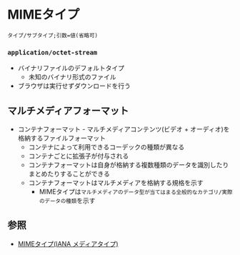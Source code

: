 # MIMEタイプ
```
タイプ/サブタイプ;引数=値(省略可)
```

### `application/octet-stream`
- バイナリファイルのデフォルトタイプ
  - 未知のバイナリ形式のファイル
- ブラウザは実行せずダウンロードを行う

## マルチメディアフォーマット
- コンテナフォーマット - マルチメディアコンテンツ(ビデオ + オーディオ)を格納するファイルフォーマット
  - コンテナによって利用できるコーデックの種類が異なる
  - コンテナごとに拡張子が付与される
  - コンテナフォーマットは自身が格納する複数種類のデータを識別したりまとめたりすることができる
  - コンテナフォーマットはマルチメディアを格納する規格を示す
    - MIMEタイプは`マルチメディアのデータ型が当てはまる全般的なカテゴリ/実際のデータの種類`を示す

## 参照
- [MIMEタイプ(IANA メディアタイプ)](https://developer.mozilla.org/ja/docs/Web/HTTP/Basics_of_HTTP/MIME_types)
